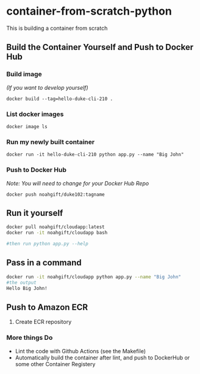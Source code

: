 # container-from-scratch-python
This is building a container from scratch

## Build the Container Yourself and Push to Docker Hub

### Build image
*(If you want to develop yourself)* 

`docker build --tag=hello-duke-cli-210 .`

### List docker images
`docker image ls`

### Run my newly built container

`docker run -it hello-duke-cli-210 python app.py --name "Big John"`

### Push to Docker Hub

*Note:  You will need to change for your Docker Hub Repo*

`docker push noahgift/duke102:tagname`

## Run it yourself

```bash
docker pull noahgift/cloudapp:latest
docker run -it noahgift/cloudapp bash 

#then run python app.py --help
```

## Pass in a command

```bash
docker run -it noahgift/cloudapp python app.py --name "Big John"
#the output
Hello Big John!
```

## Push to Amazon ECR

1.  Create ECR repository


### More things Do

* Lint the code with Github Actions (see the Makefile)
* Automatically build the container after lint, and push to DockerHub or some other Container Registery



